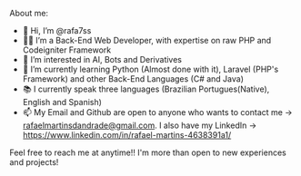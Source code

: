 About me:
- 👋  Hi, I’m @rafa7ss
- 👨‍💻  I’m a Back-End Web Developer, with expertise on raw PHP and Codeigniter Framework
- 👀  I’m interested in AI, Bots and Derivatives
- 🌱  I’m currently learning Python (Almost done with it), Laravel (PHP's Framework) and other Back-End Languages (C# and Java)
- 📚  I currently speak three languages (Brazilian Portugues(Native), English and Spanish)
- 📫  My Email and Github are open to anyone who wants to contact me -> rafaelmartinsdandrade@gmail.com. I also have my LinkedIn -> https://www.linkedin.com/in/rafael-martins-4638391a1/

Feel free to reach me at anytime!! I'm more than open to new experiences and projects!
